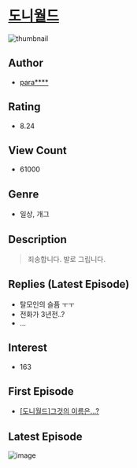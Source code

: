 # [도니월드](https://comic.naver.com/bestChallenge/list?titleId=15061)
![thumbnail](https://image-comic.pstatic.net/user_contents_data/challenge_comic/2008/10/31/125317/thumbnail_title_paratos_180957_.jpg)

## Author
- [para****](https://comic.naver.com/artistTitle?id=125317)

## Rating
- 8.24

## View Count
- 61000

## Genre
- 일상, 개그

## Description
> 죄송합니다. 발로 그립니다.

## Replies (Latest Episode)
- 탈모인의 슬픔 ㅜㅜ
- 전화가 3년전..?
- ...

## Interest
- 163

## First Episode
- [[도니월드]그것의 이름은...?](https://comic.naver.com/bestChallenge/detail?titleId=15061&no=1)

## Latest Episode
![image](https://image-comic.pstatic.net/user_contents_data/challenge_comic/2020/06/12/125317/upload_7365975166795921207.jpeg)
